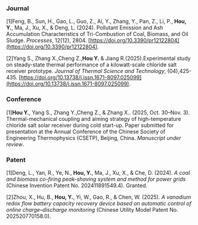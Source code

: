 ### Journal
\[1\]Feng, B., Sun, H., Gao, L., Guo, Z., Ai, Y., Zhang, Y., Pan, Z., Li, P., **Hou, Y.**, Ma, J., Xu, X., & Deng, L. (2024). Pollutant Emission and Ash Accumulation Characteristics of Tri-Combustion of Coal, Biomass, and Oil Sludge. *Processes*, 12(12), 2804. [https://doi.org/10.3390/pr12122804](https://doi.org/10.3390/pr12122804).

\[2\]Yang S., Zhang X.,Cheng Z.,**Hou Y.** & Jiang R.(2025).Experimental study on steady-state thermal performance
 of a kilowatt-scale chloride salt receiver prototype. *Journal of Thermal Science and Technology*, (04),425-435. [https://doi.org/10.13738/j.issn.1671-8097.025099](https://doi.org/10.13738/j.issn.1671-8097.025099).
### Conference
\[1\]**Hou Y.**, Yang S., Zhang Y.,Cheng Z., & Zhang X.. (2025, Oct. 30–Nov. 3). Thermal-mechanical coupling and aiming strategy of high-temperature chloride salt solar receiver during cold start-up. Paper submitted for presentation at the Annual Conference of the Chinese Society of Engineering Thermophysics (CSETP), Beijing, China. *Manuscript under review*.
### Patent
\[1\]Deng, L., Yan, R., Ye, N., **Hou, Y.**, Ma, J., Xu, X., & Che, D. (2024). *A coal and biomass co-firing peak-shaving system and method for power grids* (Chinese Invention Patent No. 202411891549.4). Granted.

\[2\]Zhou, X., Hu, B., **Hou, Y.**, Yi, W., Gao, R., & Chen, W. (2025). *A vanadium redox flow battery capacity recovery device based on automatic control of online charge–discharge monitoring* (Chinese Utility Model Patent No. 202520770158.0).
